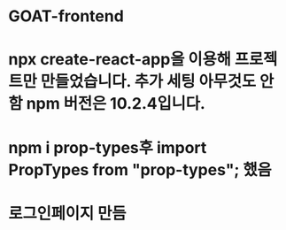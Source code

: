 # GOAT-frontend

# npx create-react-app을 이용해 프로젝트만 만들었습니다. 추가 세팅 아무것도 안함 npm 버전은 10.2.4입니다.

# npm i prop-types후 import PropTypes from "prop-types"; 했음

# 로그인페이지 만듬
